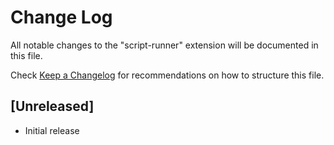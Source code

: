 # Change Log

All notable changes to the "script-runner" extension will be documented in this file.

Check [Keep a Changelog](http://keepachangelog.com/) for recommendations on how to structure this file.

## [Unreleased]

- Initial release